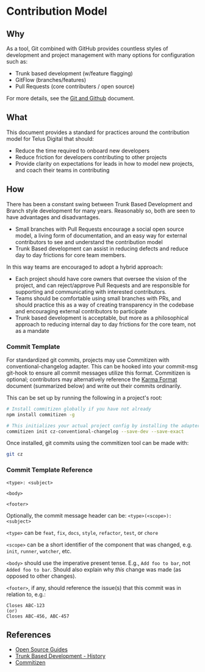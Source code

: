 # Contribution Model

## Why

As a tool, Git combined with GitHub provides countless styles of development and project management with many options for configuration such as:

- Trunk based development (w/feature flagging)
- GitFlow (branches/features)
- Pull Requests (core contributers / open source)

For more details, see the [Git and Github][git-ra] document.

## What

This document provides a standard for practices around the contribution model for Telus Digital that should:

- Reduce the time required to onboard new developers
- Reduce friction for developers contributing to other projects
- Provide clarity on expectations for leads in how to model new projects, and coach their teams in contributing
    
## How

There has been a constant swing between Trunk Based Development and Branch style development for many years. Reasonably so, both are seen to have advantages and disadvantages.

- Small branches with Pull Requests encourage a social open source model, a living form of documentation, and an easy way for external contributors to see and understand the contribution model
- Trunk Based development can assist in reducing defects and reduce day to day frictions for core team members. 

In this way teams are encouraged to adopt a hybrid approach:

- Each project should have core owners that oversee the vision of the project, and can reject/approve Pull Requests and are responsible for supporting and communicating with interested contributors.
- Teams should be comfortable using small branches with PRs, and should practice this as a way of creating transparency in the codebase and encouraging external contributors to participate
- Trunk based development is acceptable, but more as a philosophical approach to reducing internal day to day frictions for the core team, not as a mandate
 
### Commit Template

For standardized git commits, projects may use Commitizen with conventional-changelog adapter. This can be hooked into your commit-msg git-hook to ensure all commit messages utilize this format. Commitizen is optional; contributors may alternatively reference the [Karma Format][karma] document (summarized below) and write out their commits ordinarily.

This can be set up by running the following in a project's root:

```bash
# Install commitizen globally if you have not already
npm install commitizen -g 

# This initializes your actual project config by installing the adapter, and adding the config to your package.json
commitizen init cz-conventional-changelog --save-dev --save-exact
```

Once installed, git commits using the commitizen tool can be made with:
```bash
git cz
```

### Commit Template Reference

```
<type>: <subject>

<body>

<footer>
```

Optionally, the commit message header can be: `<type>(<scope>): <subject>`

`<type>` can be `feat`, `fix`, `docs`, `style`, `refactor`, `test`, or `chore`

`<scope>` can be a short identifier of the component that was changed, e.g. `init`, `runner`, `watcher`, etc.

`<body>` should use the imperative present tense. E.g., `Add foo to bar`, not `Added foo to bar`. Should also explain why _this_ change was made (as opposed to other changes).

`<footer>`, if any, should reference the issue(s) that this commit was in relation to, e.g.:

```
Closes ABC-123
(or)
Closes ABC-456, ABC-457
```

## References
- [Open Source Guides][open-source-guides]
- [Trunk Based Development - History][trunk-based-development]
- [Commitizen][commitizen]

[git-ra]: ../development/git.md
[open-source-guides]: https://opensource.guide/ "Open Source Guides"
[trunk-based-development]: https://trunkbaseddevelopment.com/game-changers/ "History of Trunk Based Development"
[commitizen]: https://github.com/commitizen/cz-cli#making-your-repo-commitizen-friendly
[karma]: https://karma-runner.github.io/1.0/dev/git-commit-msg.html
